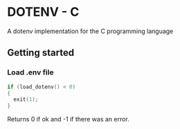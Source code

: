 # DOTENV - C
A dotenv implementation for the C programming language

## Getting started
### Load .env file
```C
if (load_dotenv() < 0)
{
  exit(1);
}
```

Returns 0 if ok and -1 if there was an error.
